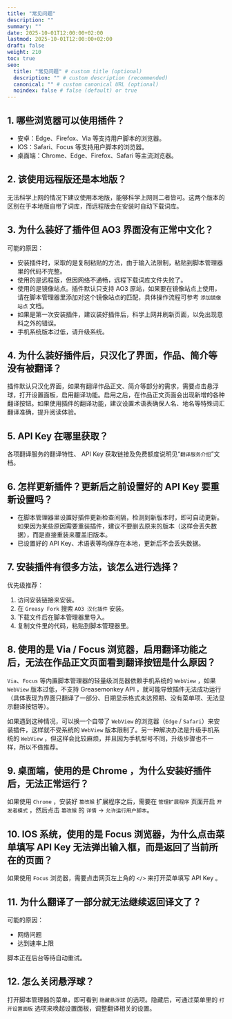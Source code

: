 ```yaml
---
title: "常见问题"
description: ""
summary: ""
date: 2025-10-01T12:00:00+02:00
lastmod: 2025-10-01T12:00:00+02:00
draft: false
weight: 210
toc: true
seo:
  title: "常见问题" # custom title (optional)
  description: "" # custom description (recommended)
  canonical: "" # custom canonical URL (optional)
  noindex: false # false (default) or true
---
```


## 1. 哪些浏览器可以使用插件？

- 安卓：Edge、Firefox、Via 等支持用户脚本的浏览器。
- IOS：Safari、Focus 等支持用户脚本的浏览器。
- 桌面端：Chrome、Edge、Firefox、Safari 等主流浏览器。

## 2. 该使用远程版还是本地版？

无法科学上网的情况下建议使用本地版，能够科学上网则二者皆可。这两个版本的区别在于本地版自带了词库，而远程版会在安装时自动下载词库。

## 3. 为什么装好了插件但 AO3 界面没有正常中文化？

可能的原因：

- 安装插件时，采取的是复制粘贴的方法，由于输入法限制，粘贴到脚本管理器里的代码不完整。
- 使用的是远程版，但因网络不通畅，远程下载词库文件失败了。
- 使用的是镜像站点。插件默认只支持 AO3 原站，如果要在镜像站点上使用，请在脚本管理器里添加对这个镜像站点的匹配，具体操作流程可参考 `添加镜像站点` 文档。
- 如果是第一次安装插件，建议装好插件后，科学上网并刷新页面，以免出现意料之外的错误。
- 手机系统版本过低，请升级系统。

## 4. 为什么装好插件后，只汉化了界面，作品、简介等没有被翻译？

插件默认只汉化界面，如果有翻译作品正文、简介等部分的需求，需要点击悬浮球，打开设置面板，启用翻译功能。启用之后，在作品正文页面会出现新增的各种翻译按钮。如果使用插件的翻译功能，建议设置术语表确保人名、地名等特殊词汇翻译准确，提升阅读体验。

## 5. API Key 在哪里获取？

各项翻译服务的翻译特性、 API Key 获取链接及免费额度说明见“`翻译服务介绍`”文档。

## 6. 怎样更新插件？更新后之前设置好的 API Key 要重新设置吗？

- 在脚本管理器里设置好插件更新检查间隔，检测到新版本时，即可自动更新。如果因为某些原因需要重装插件，建议不要删去原来的版本（这样会丢失数据），而是直接重装来覆盖旧版本。
- 已设置好的 API Key、术语表等均保存在本地，更新后不会丢失数据。

## 7. 安装插件有很多方法，该怎么进行选择？

优先级推荐：

1. 访问安装链接来安装。
2. 在 `Greasy Fork` 搜索 `AO3 汉化插件` 安装。
3. 下载文件后在脚本管理器里导入。
4. 复制文件里的代码，粘贴到脚本管理器里。

## 8. 使用的是 Via / Focus 浏览器，启用翻译功能之后，无法在作品正文页面看到翻译按钮是什么原因？

`Via`、`Focus` 等内置脚本管理器的轻量级浏览器依赖手机系统的 `WebView` ，如果 `WebView` 版本过低，不支持 Greasemonkey API ，就可能导致插件无法成功运行（具体表现为界面只翻译了一部分、日期显示格式未达预期、没有菜单项、无法显示翻译按钮等）。

如果遇到这种情况，可以换一个自带了 `WebView` 的浏览器（`Edge` / `Safari`）来安装插件，这样就不受系统的 `WebView` 版本限制了。另一种解决办法是升级手机系统的 `WebView` ，但这样会比较麻烦，并且因为手机型号不同，升级步骤也不一样，所以不做推荐。

## 9. 桌面端，使用的是 Chrome ，为什么安装好插件后，无法正常运行？

如果使用 `Chrome` ，安装好 `篡改猴` 扩展程序之后，需要在 `管理扩展程序` 页面开启 `开发者模式` ，然后点击 `篡改猴` 的 `详情` → `允许运行用户脚本`。

## 10. IOS 系统，使用的是 Focus 浏览器，为什么点击菜单填写 API Key 无法弹出输入框，而是返回了当前所在的页面？

如果使用 `Focus` 浏览器，需要点击网页左上角的 `</>` 来打开菜单填写 API Key 。

## 11. 为什么翻译了一部分就无法继续返回译文了？

可能的原因：

- 网络问题
- 达到速率上限

脚本正在后台等待自动重试。

## 12. 怎么关闭悬浮球？

打开脚本管理器的菜单，即可看到 `隐藏悬浮球` 的选项。隐藏后，可通过菜单里的 `打开设置面板` 选项来唤起设置面板，调整翻译相关的设置。
